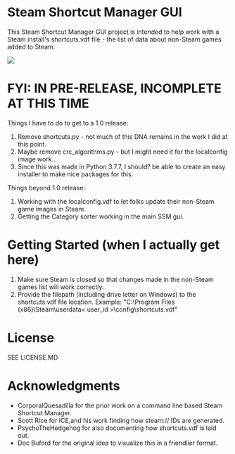 # Steam Shortcut Manager GUI

This Steam Shortcut Manager GUI project is intended to help work with a Steam install's shortcuts.vdf file - the list of data about non-Steam games added to Steam.

![](https://github.com/millerv/Steam-Shortcut-Manager/blob/master/SSMGUI_version_0.1.png)



# FYI: IN PRE-RELEASE, INCOMPLETE AT THIS TIME

Things I have to do to get to a 1.0 release:
1. Remove shortcuts.py - not much of this DNA remains in the work I did at this point.
2. Maybe remove crc_algorithms.py - but I might need it for the localconfig image work...
3. Since this was made in Python 3.7.7, I should? be able to create an easy installer to make nice packages for this.

Things beyond 1.0 release:
1. Working with the localconfig.vdf to let folks update their non-Steam game images in Steam.
2. Getting the Category sorter working in the main SSM gui.

# Getting Started (when I actually get here)

1. Make sure Steam is closed so that changes made in the non-Steam games list will work correctly.
2. Provide the filepath (including drive letter on Windows) to the shortcuts.vdf file location. Example: "C:\Program Files (x86)\Steam\userdata\< user_id >\config\shortcuts.vdf"

# License

SEE LICENSE.MD

# Acknowledgments

* CorporalQuesadilla for the prior work on a command line based Steam Shortcut Manager.
* Scott Rice for ICE,and his work finding how steam:// IDs are generated.
* PsychoTheHedgehog for also documenting how shortcuts.vdf is laid out.
* Doc Buford for the original idea to visualize this in a friendlier format.
